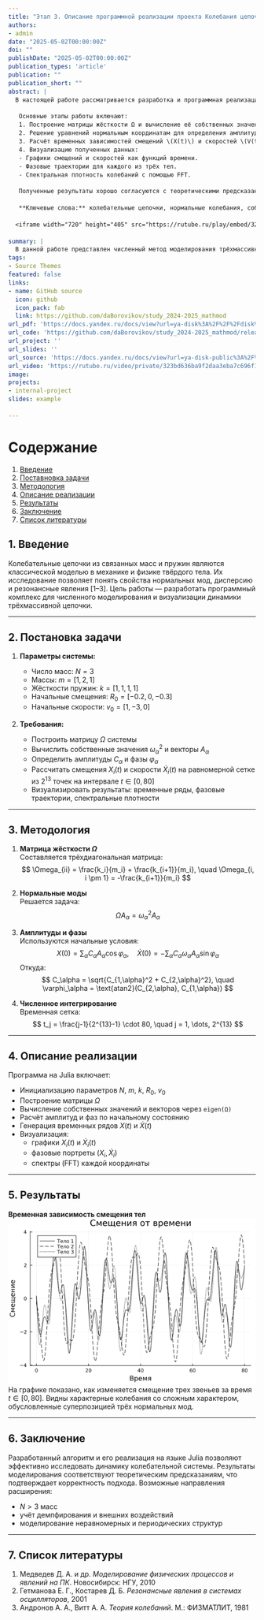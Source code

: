 ```yaml
---
title: "Этап 3. Описание программной реализации проекта Колебания цепочек"
authors:
- admin
date: "2025-05-02T00:00:00Z"
doi: ""
publishDate: "2025-05-02T00:00:00Z"
publication_types: 'article'
publication: ""
publication_short: ""
abstract: |
  В настоящей работе рассматривается разработка и программная реализация метода моделирования колебательных цепочек на языке Julia. Целью исследования было изучение динамики трёхмассивной системы, состоящей из трёх звеньев с жёсткостями пружин \(k=[1,1,1,1]\) и массами \(m=[1,2,1]\), а также визуализация её основных характеристик: смещений, скоростей, фазовых траекторий и спектральных плотностей колебаний 

   Основные этапы работы включают:
   1. Построение матрицы жёсткости Ω и вычисление её собственных значений и векторов.  
   2. Решение уравнений нормальным координатам для определения амплитуд \(C\) и фаз \(\alpha\) каждого нормального колебания.  
   3. Расчёт временных зависимостей смещений \(X(t)\) и скоростей \(V(t)\) на равномерной сетке из \(2^{13}\) точек на интервале \(t\in[0,80]\).  
   4. Визуализацию полученных данных:  
   - Графики смещений и скоростей как функций времени.  
   - Фазовые траектории для каждого из трёх тел.  
   - Спектральная плотность колебаний с помощью FFT. 

   Полученные результаты хорошо согласуются с теоретическими предсказаниями нормальных мод колебаний: видимые на графиках амплитудно-фазовые соотношения и спектральные пики соответствуют собственным частотам системы. Это подтверждает корректность разработанного алгоритма и реализованного программного комплекса.

   **Ключевые слова:** колебательные цепочки, нормальные колебания, собственные значения, фазовая траектория, спектральная плотность, Julia.    

  <iframe width="720" height="405" src="https://rutube.ru/play/embed/323bd636ba9f2daa3eba7c696f1003d4/" frameBorder="0" allow="clipboard-write; autoplay" webkitAllowFullScreen mozallowfullscreen allowFullScreen></iframe>

summary: |
  В данной работе представлен численный метод моделирования трёхмассивной колебательной цепочки на языке Julia. Исследование включает построение матрицы жёсткости, вычисление её собственных значений и векторов, а также решение для амплитуд и фаз нормальных мод. Были рассчитаны временные зависимости смещений и скоростей на интервале \(t \in [0,80]\) с \(2^{13}\) точками. Для анализа динамики системы построены графики временных рядов, фазовые траектории и спектральные плотности с помощью быстрого преобразования Фурье. Полученные собственные частоты и формы нормальных колебаний хорошо согласуются с теорией, что подтверждает корректность разработанного алгоритма.
tags:
- Source Themes
featured: false
links:
- name: GitHub source
  icon: github
  icon_pack: fab
  link: https://github.com/daBorovikov/study_2024-2025_mathmod
url_pdf: 'https://docs.yandex.ru/docs/view?url=ya-disk%3A%2F%2F%2Fdisk%2Freport-2.pdf&name=report-2.pdf&uid=641931395'
url_code: 'https://github.com/daBorovikov/study_2024-2025_mathmod/releases/tag/v1.3.1'
url_project: ''
url_slides: ''
url_source: 'https://docs.yandex.ru/docs/view?url=ya-disk-public%3A%2F%2Fb8Nq4N8dwaj%2FoqClBOxGaevtLqpQ4BsQlPlp6PTDqZRwJE%2FVhWQcp5XGYGI7CD4Eq%2FJ6bpmRyOJonT3VoXnDag%3D%3D&name=%D0%9C%D0%B5%D0%B4%D0%B2%D0%B5%D0%B4%D0%B5%D0%B2_%D0%94_%D0%90_%D0%9C%D0%BE%D0%B4%D0%B5%D0%BB%D0%B8%D1%80%D0%BE%D0%B2%D0%B0%D0%BD%D0%B8%D0%B5_%D1%84%D0%B8%D0%B7%D0%B8%D1%87%D0%B5%D1%81%D0%BA%D0%B8%D1%85_%D0%BF%D1%80%D0%BE%D1%86%D0%B5%D1%81%D1%81%D0%BE%D0%B2_%D0%B8_%D1%8F%D0%B2%D0%BB%D0%B5%D0%BD%D0%B8%D0%B9_%D0%BD%D0%B0_%D0%9F%D0%9A.pdf&nosw=1'
url_video: 'https://rutube.ru/video/private/323bd636ba9f2daa3eba7c696f1003d4/?r=wd'
image:
projects:
- internal-project
slides: example

---
```


# Содержание  
1. [Введение](#1-введение)  
2. [Поставновка задачи](#2-постановка-задачи)  
3. [Методология](#3-методология)  
4. [Описание реализации](#4-описание-реализации)  
5. [Результаты](#5-результаты)  
6. [Заключение](#6-заключение)  
7. [Список литературы](#7-список-литературы)  

## 1. Введение

Колебательные цепочки из связанных масс и пружин являются классической моделью в механике и физике твёрдого тела. Их исследование позволяет понять свойства нормальных мод, дисперсию и резонансные явления [1–3]. Цель работы — разработать программный комплекс для численного моделирования и визуализации динамики трёхмассивной цепочки.

---

## 2. Постановка задачи

1. **Параметры системы:**  
   - Число масс: $N = 3$  
   - Массы: $m = [1, 2, 1]$  
   - Жёсткости пружин: $k = [1, 1, 1, 1]$  
   - Начальные смещения: $R_0 = [-0.2, 0, -0.3]$  
   - Начальные скорости: $v_0 = [1, -3, 0]$

2. **Требования:**  
   - Построить матрицу $\Omega$ системы  
   - Вычислить собственные значения $\omega_\alpha^2$ и векторы $A_\alpha$  
   - Определить амплитуды $C_\alpha$ и фазы $\varphi_\alpha$  
   - Рассчитать смещения $X_i(t)$ и скорости $\dot X_i(t)$ на равномерной сетке из $2^{13}$ точек на интервале $t \in [0, 80]$  
   - Визуализировать результаты: временные ряды, фазовые траектории, спектральные плотности

---

## 3. Методология

1. **Матрица жёсткости $\Omega$**  
   Составляется трёхдиагональная матрица:
   $$
   \Omega_{ii} = \frac{k_i}{m_i} + \frac{k_{i+1}}{m_i}, \quad
   \Omega_{i, i \pm 1} = -\frac{k_{i+1}}{m_i}
   $$

2. **Нормальные моды**  
   Решается задача:
   $$
   \Omega A_\alpha = \omega_\alpha^2 A_\alpha
   $$

3. **Амплитуды и фазы**  
   Используются начальные условия:
   $$
   X(0) = \sum_\alpha C_\alpha A_\alpha \cos\varphi_\alpha, \quad
   \dot X(0) = -\sum_\alpha C_\alpha \omega_\alpha A_\alpha \sin\varphi_\alpha
   $$
   Откуда:
   $$
   C_\alpha = \sqrt{C_{1,\alpha}^2 + C_{2,\alpha}^2}, \quad
   \varphi_\alpha = \text{atan2}(C_{2,\alpha}, C_{1,\alpha})
   $$

4. **Численное интегрирование**  
   Временная сетка:
   $$
   t_j = \frac{j-1}{2^{13}-1} \cdot 80, \quad j = 1, \dots, 2^{13}
   $$

---

## 4. Описание реализации

Программа на Julia включает:
- Инициализацию параметров $N$, $m$, $k$, $R_0$, $v_0$  
- Построение матрицы $\Omega$  
- Вычисление собственных значений и векторов через `eigen(Ω)`  
- Расчёт амплитуд и фаз по начальному состоянию  
- Генерация временных рядов $X(t)$ и $\dot X(t)$  
- Визуализация:  
  - графики $X_i(t)$ и $\dot X_i(t)$  
  - фазовые портреты $(X_i, \dot X_i)$  
  - спектры (FFT) каждой координаты

---

## 5. Результаты

**Временная зависимость смещения тел**  
![Смещение второго тела во времени](graph_1.png)  
На графике показано, как изменяется смещение трех звеньев за время $t\in[0,80]$. Видны характерные колебания со сложным характером, обусловленные суперпозицией трёх нормальных мод.

---

## 6. Заключение

Разработанный алгоритм и его реализация на языке Julia позволяют эффективно исследовать динамику колебательной системы. Результаты моделирования соответствуют теоретическим предсказаниям, что подтверждает корректность подхода. Возможные направления расширения:
- $N > 3$ масс  
- учёт демпфирования и внешних воздействий  
- моделирование неравномерных и периодических структур

---

## 7. Список литературы

1. Медведев Д. А. и др. *Моделирование физических процессов и явлений на ПК*. Новосибирск: НГУ, 2010  
2. Гетманова Е. Г., Костарев Д. Б. *Резонансные явления в системах осцилляторов*, 2001  
3. Андронов А. А., Витт А. А. *Теория колебаний*. М.: ФИЗМАТЛИТ, 1981
```
